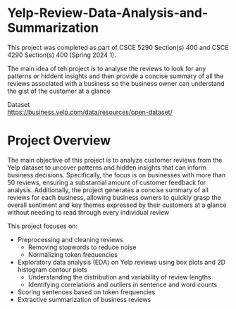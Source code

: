 # Yelp-Review-Data-Analysis-and-Summarization  
This project was completed as part of CSCE 5290 Section(s) 400 and CSCE 4290 Section(s) 400 (Spring 2024 1).  

The main idea of teh project is to analyse the reviews to look for any patterns or hiddent insights and then provide a concise summary of all the reviews associated with a business so the business owner can understand the gist of the customer at a glance 
  
Dataset  
https://business.yelp.com/data/resources/open-dataset/  

# Project Overview
  The main objective of this project is to analyze customer reviews from the Yelp dataset to uncover patterns and hidden insights that can inform business decisions. 
  Specifically, the focus is on businesses with more than 50 reviews, ensuring a substantial amount of customer feedback for analysis. Additionally, the project generates
  a concise summary of all reviews for each business, allowing business owners to quickly grasp the overall sentiment and key themes expressed by their customers at a glance 
  without needing to read through every individual review
  
This project focuses on:
- Preprocessing and cleaning reviews
  * Removing stopwords to reduce noise
  * Normalizing token frequencies
- Exploratory data analysis (EDA) on Yelp reviews using box plots and 2D histogram contour plots
  * Understanding the distribution and variability of review lengths
  * Identifying correlations and outliers in sentence and word counts
- Scoring sentences based on token frequencies
- Extractive summarization of business reviews
